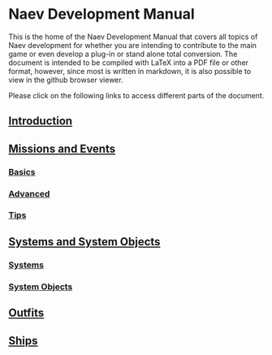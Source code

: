 # Naev Development Manual

This is the home of the Naev Development Manual that covers all topics of Naev development for whether you are intending to contribute to the main game or even develop a plug-in or stand alone total conversion. The document is intended to be compiled with LaTeX into a PDF file or other format, however, since most is written in markdown, it is also possible to view in the github browser viewer.

Please click on the following links to access different parts of the document.

## [Introduction](sec/intro.md)

## [Missions and Events](sec/misn.md)

### [Basics](sec/misn-basics.md)

### [Advanced](sec/misn-advanced.md)

### [Tips](sec/misn-tips.md)

## [Systems and System Objects](sec/univ.md)

### [Systems](sec/univ-systems.md)

### [System Objects](sec/univ-spobs.md)

## [Outfits](sec/outfits.md)

## [Ships](sec/ships.md)
